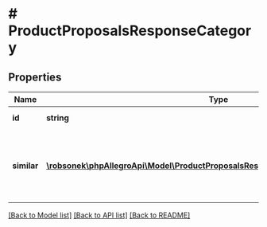 # # ProductProposalsResponseCategory

## Properties

Name | Type | Description | Notes
------------ | ------------- | ------------- | -------------
**id** | **string** | Category identifier. | [optional]
**similar** | [**\robsonek\phpAllegroApi\Model\ProductProposalsResponseCategoryAllOfSimilarInner[]**](ProductProposalsResponseCategoryAllOfSimilarInner.md) | A list of similar categories in which you can sell this product. | [optional]

[[Back to Model list]](../../README.md#models) [[Back to API list]](../../README.md#endpoints) [[Back to README]](../../README.md)
